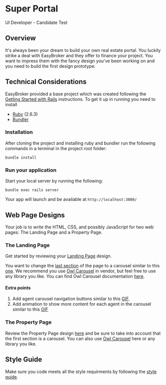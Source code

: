 # Super Portal
UI Developer - Candidate Test

## Overview
It's always been your dream to build your own real estate portal. You luckily strike a deal with EasyBroker and they offer to finance your project. You want to impress them with the fancy design you've been working on and you need to build the first design prototype.

## Technical Considerations
EasyBroker provided a base project which was created following the [Getting Started with Rails](https://guides.rubyonrails.org/getting_started.html) 
instructions. To get it up in running you need to install

- [Ruby](https://www.ruby-lang.org/es/documentation/installation/) (2.6.3)
- [Bundler](https://bundler.io/gemfile.html)

### Installation 
After cloning the project and installing ruby and bundler run the following commands in a terminal
in the project root folder:

`bundle install`

### Run your application 
Start your local server by running the following:

`bundle exec rails server`

Your app will launch and be available at `http://localhost:3000/`

## Web Page Designs
Your job is to write the HTML, CSS, and possibly JavaScript for two web pages: The Landing Page and a Property Page.

### The Landing Page
Get started by reviewing your [Landing Page](mockups/landing) design. 

You want to change the [last section](/mockups/landing/section-to-replace.png) of the page to a carousel similar to this [one](/mockups/landing/agent-carousel.png). We recommend you use [Owl Carousel](/vendor/javascript) in vendor,
but feel free to use any library you like. You can find Owl Carousel documentation [here](https://owlcarousel2.github.io/OwlCarousel2/).

#### Extra points
1. Add agent carousel navigation buttons similar to this [GIF](http://g.recordit.co/Y5X0m1drDC.gif).
2. Add animation to show more content for each agent in the carousel similar to this [GIF](http://g.recordit.co/Xf5Sd0YDkC.gif)

### The Property Page
Review the Property Page design [here](mockups/property) and be sure to take into account that the first section is a carousel. You can also use [Owl Carousel](/vendor/javascript/OwlCarousel2) here or any library you like.

## Style Guide
Make sure you code meets all the style requirments by following the [style guide](style-guide.md).

